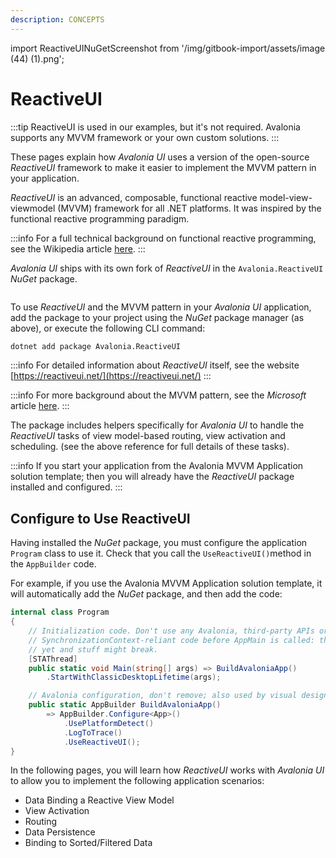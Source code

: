 ```yaml
---
description: CONCEPTS
---
```


import ReactiveUINuGetScreenshot from '/img/gitbook-import/assets/image (44) (1).png';

# ReactiveUI

:::tip
ReactiveUI is used in our examples, but it's not required. Avalonia supports any MVVM framework or your own custom solutions.
:::

These pages explain how _Avalonia UI_ uses a version of the open-source _ReactiveUI_ framework to make it easier to implement the MVVM pattern in your application.

_ReactiveUI_ is an advanced, composable, functional reactive model-view-viewmodel (MVVM) framework for all .NET platforms. It was inspired by the functional reactive programming paradigm.

:::info
For a full technical background on functional reactive programming, see the Wikipedia article [here](https://en.wikipedia.org/wiki/Functional\_reactive\_programming).
:::

_Avalonia UI_ ships with its own fork of _ReactiveUI_ in the `Avalonia.ReactiveUI` _NuGet_ package.

<img src={ReactiveUINuGetScreenshot} alt=""/>

To use _ReactiveUI_ and the MVVM pattern in your _Avalonia UI_ application, add the package to your project using the _NuGet_ package manager (as above), or execute the following CLI command:

```bash
dotnet add package Avalonia.ReactiveUI
```

:::info
For detailed information about _ReactiveUI_ itself, see the website [https://reactiveui.net/](https://reactiveui.net/)
:::

:::info
For more background about the MVVM pattern, see the _Microsoft_ article [here](https://msdn.microsoft.com/en-us/library/hh848246.aspx).
:::

The package includes helpers specifically for _Avalonia UI_ to handle the _ReactiveUI_ tasks of view model-based routing, view activation and scheduling. (see the above reference for full details of these tasks).

:::info
If you start your application from the Avalonia MVVM Application solution template; then you will already have the _ReactiveUI_ package installed and configured.
:::

## Configure to Use ReactiveUI

Having installed the _NuGet_ package, you must configure the application `Program` class to use it.  Check that you call the `UseReactiveUI()`method  in the `AppBuilder` code.

For example, if you use the Avalonia MVVM Application solution template, it will automatically add the _NuGet_ package, and then add the code:

```csharp
internal class Program
{
    // Initialization code. Don't use any Avalonia, third-party APIs or any
    // SynchronizationContext-reliant code before AppMain is called: things aren't initialized
    // yet and stuff might break.
    [STAThread]
    public static void Main(string[] args) => BuildAvaloniaApp()
        .StartWithClassicDesktopLifetime(args);

    // Avalonia configuration, don't remove; also used by visual designer.
    public static AppBuilder BuildAvaloniaApp()
        => AppBuilder.Configure<App>()
            .UsePlatformDetect()
            .LogToTrace()
            .UseReactiveUI();
}
```

In the following pages, you will learn how _ReactiveUI_ works with _Avalonia UI_ to allow you to implement the following application scenarios:

* Data Binding a Reactive View Model
* View Activation
* Routing
* Data Persistence
* Binding to Sorted/Filtered Data
